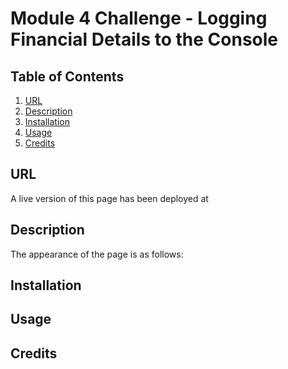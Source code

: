 # Module 4 Challenge - Logging Financial Details to the Console

## Table of Contents
1. [URL](#url)
2. [Description](#description)
3. [Installation](#installation)
4. [Usage](#usage)
5. [Credits](#credits)

## URL <a id="url"></a>

A live version of this page has been deployed at

## Description <a id="description"></a>



The appearance of the page is as follows: 


## Installation <a id="installation"></a>



## Usage <a id="usage"></a>

## Credits <a id="credits"></a>

